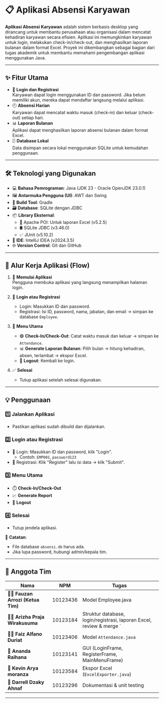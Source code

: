 # 📋 Aplikasi Absensi Karyawan

**Aplikasi Absensi Karyawan** adalah sistem berbasis desktop yang dirancang untuk membantu perusahaan atau organisasi dalam mencatat kehadiran karyawan secara efisien. Aplikasi ini memungkinkan karyawan untuk login, melakukan check-in/check-out, dan menghasilkan laporan bulanan dalam format Excel. Proyek ini dikembangkan sebagai bagian dari tugas akademik untuk membantu memahami pengembangan aplikasi menggunakan Java.

---

## ✨ **Fitur Utama**
- 🔐 **Login dan Registrasi**  
  Karyawan dapat login menggunakan ID dan password. Jika belum memiliki akun, mereka dapat mendaftar langsung melalui aplikasi.
- 🕘 **Absensi Harian**  
  Karyawan dapat mencatat waktu masuk (check-in) dan keluar (check-out) setiap hari.
- 📊 **Laporan Bulanan**  
  Aplikasi dapat menghasilkan laporan absensi bulanan dalam format Excel.
- 🗄️ **Database Lokal**  
  Data disimpan secara lokal menggunakan SQLite untuk kemudahan penggunaan.

---

## 🛠️ **Teknologi yang Digunakan**
- 💻 **Bahasa Pemrograman**: Java (JDK 23 - Oracle OpenJDK 23.0.1)
- 🖼️ **Antarmuka Pengguna (UI)**: AWT dan Swing
- 🧱 **Build Tool**: Gradle
- 🗃️ **Database**: SQLite dengan JDBC
- 📦 **Library Eksternal**:
    - 📁 Apache POI: Untuk laporan Excel (v5.2.5)
    - 🛢️ SQLite JDBC (v3.46.0)
    - ✅ JUnit (v5.10.2)
- 🧠 **IDE**: IntelliJ IDEA (v2024.3.5)
- 🌐 **Version Control**: Git dan GitHub

---

## 🔄 **Alur Kerja Aplikasi (Flow)**
1. 🏁 **Memulai Aplikasi**  
   Pengguna membuka aplikasi yang langsung menampilkan halaman login.

2. 🔐 **Login atau Registrasi**
    - Login: Masukkan ID dan password.
    - Registrasi: Isi ID, password, nama, jabatan, dan email → simpan ke database `Employee`.

3. 🧭 **Menu Utama**
    - 🟢 **Check-In/Check-Out**: Catat waktu masuk dan keluar → simpan ke `Attendance`.
    - 📊 **Generate Laporan Bulanan**: Pilih bulan → hitung kehadiran, absen, terlambat → ekspor Excel.
    - 🔄 **Logout**: Kembali ke login.

4. ✅ **Selesai**
    - Tutup aplikasi setelah selesai digunakan.

---

## 💡 **Penggunaan**
### 1️⃣ Jalankan Aplikasi
- Pastikan aplikasi sudah dibuild dan dijalankan.

### 2️⃣ Login atau Registrasi
- 🔑 Login: Masukkan ID dan password, klik "Login".
    - Contoh: `EMP001`, `password123`
- 📝 Registrasi: Klik "Register" lalu isi data → klik "Submit".

### 3️⃣ Menu Utama
- ⏱️ **Check-In/Check-Out**
- 📈 **Generate Report**
- 🚪 **Logout**

### 4️⃣ Selesai
- Tutup jendela aplikasi.

📝 **Catatan**:
- File database `absensi.db` harus ada.
- Jika lupa password, hubungi admin/kepala tim.

---

## 👥 **Anggota Tim**
| Nama                                | NPM                  | Tugas                                                                |
|-------------------------------------|----------------------|----------------------------------------------------------------------|
| 🧑‍💼 **Fauzan Arrozi (Ketua Tim)** | 10123436             | Model Employee.java                                                  |
| 👨‍💻 **Arizha Praja Wirakusuma**   | 10123184             | Struktur database, login/registrasi, laporan Excel, review & merge ` |
| 👨‍💻 **Faiz Alfano Duriat**        | 10123406             | Model `Attendance.java`                                              |
| 🎨 **Ananda Raihana**               | 10123141             | GUI (LoginFrame, RegisterFrame, MainMenuFrame)                       |
| 📄 **Kevin Arya moranza**           | 10123584                  | Ekspor Excel (`ExcelExporter.java`)                                  |
| 📝 **Darrell Dzaky Ahnaf**          | 10123296 | Dokumentasi & unit testing                                           |

---

